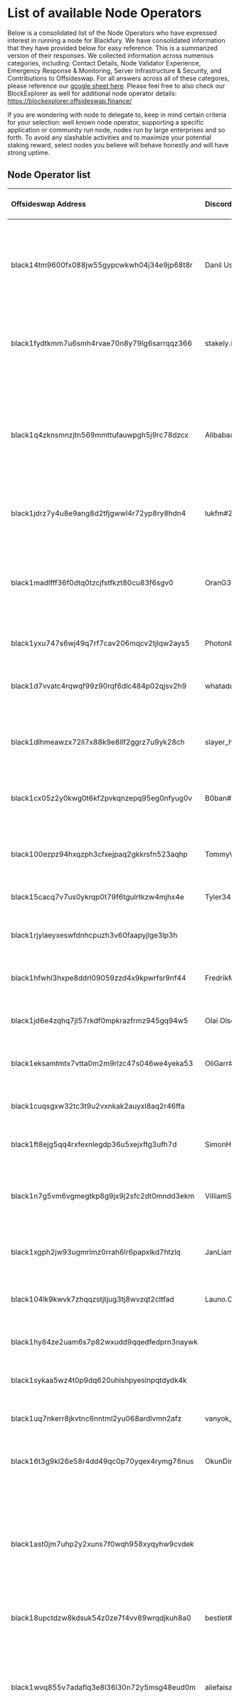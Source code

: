 # List of available Node Operators

Below is a consolidated list of the Node Operators who have expressed interest in running a node for Blackfury. We have consolidated information that they have provided below for easy reference. This is a summarized version of their responses. We collected information across numerous categories, including: Contact Details, Node Validator Experience, Emergency Response & Monitoring, Server Infrastructure & Security, and Contributions to Offsideswap. For all answers across all of these categores, please reference our [google sheet here](https://docs.google.com/spreadsheets/d/1pq_0Ca7IBfUkIiIU8lpzYQ-uUGLbT8NK3SdRoma1KOc/edit?usp=sharing). Please feel free to also check our BlockExplorer as well for additional node operator details: https://blockexplorer.offsideswap.finance/
  
If you are wondering with node to delegate to, keep in mind certain criteria for your selection: well known node operator, supporting a specific application or community run node, nodes run by large enterprises and so forth. To avoid any slashable activities and to maximize your potential staking reward, select nodes you believe will behave honestly and will have strong uptime.
  

## Node Operator list
| Offsideswap Address | Discord | Other blockchains I run Nodes for | How long do I plan on running a node? |
|:-----------------|:--------|:----------------------------------|:--------------------------------------|
black14tm9600fx088jw55gypcwkwh04j34e9jp68t8r | Danil Ushakov#5735 | Solana, Stafi, Darwinia, Oasis (Tendermint), Akash (Tendermint), Certik (Tendermint), Avalanche, Pocket (Tendermint) | at least 5 years | 
black1fydtkmm7u6smh4rvae70n8y79lg6sarrqqz366 | stakely.io#9147 | Mainet: Certik, Stafi, marlin, fantom. Testnet: crypto.com, nym, bluzelle and others |  Years | 
black1q4zknsmnzjtn569mmttufauwpgh5j9rc78dzcx | Alibaba#0280 | Oasis Mainnet, Solana Mainnet, the Graph Mainnet, Certik Mainnet, Dock testnet, Crypto.com testnet, Kira testnet, Casper testnet, Robonomics testnet, Bitsong testnet | As long as required | 
black1jdrz7y4u8e9ang8d2tfjgwwl4r72yp8ry8hdn4 | lukfm#2154 | plasm, hopr, akash, agoric, concordium, edgeware | depends on payback. years is good | 
black1madlfff36f0dtq0tzcjfstfkzt80cu83f6sgv0 | OranG3#1415 | Mainnet: Certik, Bluzelle, Akash, Avalanche, Nucypher. Testnet: Desmos, Mina Protocol, Near, xx network, Bitsong, Concordium. | I am here for a long time, as long as there is a project, and I think your project will always exist, judging by the professionalizm, I will be in your team | 
black1yxu747s6wj49q7rf7cav206mqcv2tjlqw2ays5 | Photon#4219 | NEAR, CertiK, Matic | As long as it will be possible |
black1d7vvatc4rqwqf99z90rqf6dlc484p02qjsv2h9 | whataday2day#1271 | Solana, Mina Protocol, Akash Network, Plasm, Crust Spacemesh, NYM, Robonomics | Validator is a business. Any business makes sense as long as it is cost-effective | 
black1dlhmeawzx72ll7x88k9e8llf2ggrz7u9yk28ch | slayer_hellraiser#5093 | Plasm, Certik, Solana, Oasis, Keep, Subsocial, Regen | 12+  months | 
black1cx05z2y0kwg0t6kf2pvkqnzepq95eg0nfyug0v | B0ban#4075 | Graph, Kusama, Stafi, Darwinia, IPCI, Robonomics, Offsideswap, Clover, Plasm, Cryptocom | All the time while the project is running | 
black100ezpz94hxqzph3cfxejpaq2gkkrsfn523aqhp | TommyWesley#5661 | Casperlabs, Certik, Skale, Mobilecoin, Coda(Mina), Nucypher | 
black15cacq7v7us0ykrqp0t79f6tgulrtkzw4mjhx4e | Tyler34214#4119 | AVA, Matic, Near, Bluzelle, Plasm, Dusty, Spacemesh | about 6-24 months | 
black1rjylaeyxeswfdnhcpuzh3v60faapyjlge3lp3h |  | Kusama, Regen, Certik, PolyMath, Agoric, Dusty | 9+ mo | 
black1hfwhl3hxpe8ddrl09059zzd4x9kpwrfsr9nf44 | FredrikMalmqvist#9370 | Scale, Solana, Pocket Network, NuCypher, KEEP Network | 
black1jd6e4zqhq7jl57rkdf0mpkrazfrmz945gq94w5 | Olai Olsen#0267 | Dusty, Solana, Plasm, Oasis, witnet, Acala, CasperLabs | 
black1eksamtmtx7vtta0m2m9rlzc47s046we4yeka53 | OliGarr#8360 | Centrifuge, Certik, KAVA, Stafi, Mobilecoin, meter, Near | 
black1cuqsgxw32tc3t9u2vxnkak2auyxl8aq2r46ffa |  | Stafi, Kusama, Casperlabs, Certik, Pocket, Akash | 
black1ft8ejg5qq4rxfexnlegdp36u5xejxftg3ufh7d | SimonHugo#7540 | Matic, Nest, Oasis, Plasm, Solana, Mina, Skale, Casper | 
black1n7g5vm6vgmegtkp8g9jx9j2sfc2dt0mndd3ekm | VilliamSivertsen#1052 | Openlibra, Pocket, Nucypher, Matic, Regen, Potecoin, Mobilecoin, Akash | 
black1xgph2jw93ugmrlmz0rrah6lr6papxlkd7htzlq | JanLiamNilsson#7070 | Dock, Pocket, Spacemesh, Plasm, Dusty, Certik, Casperlabs | >12 months | 
black104lk9kwvk7zhqqzstjtjug3tj8wvzqt2cltfad | Launo.Osku.Arttu#5333 | NYMTech, Sentinel, Skale, Dusty, Plasm, Certik, KAVA, MINA | 
black1hy84ze2uam6s7p82wxudd9qqedfedprn3naywk |  | Solana, NU, Mina, Certik, BlockStack, Near | 
black1sykaa5wz4t0p9dq620uhlshpyeslnpqtdydk4k |  | Certik, KAVA, AKash, Spacemesh, Marlin | 
black1uq7nkerr8jkvtnc6nntml2yu068ardlvmn2afz | vanyok_kangaroo#0512 | Hopr testnet | minimum three months, maximum a couple of years | 
black16t3g9kl26e58r4dd49qc0p70yqex4rymg76nus | OkunDima#7060 | Darwinia, Plasm, Certik, akash, casperlabs, Skale, XX | 
black1ast0jm7uhp2y2xuns7f0wqh958xyqyhw9cvdek |  | CELO, KAVA, COSMOS, IRIS, MATIC, Polkadot, Kusama, NEAR, The Graph, SECRET-Network, Centrifuge, STAFI, PLASM Network, CERTIK, SOLANA | As long as the project exists | 
black18upctdzw8kdsuk54z0ze7f4vv89wrqdjkuh8a0 | bestlet#9508 | Bluzelle, Akash Network, Certik, Mina | forever | 
black1wvq855v7adaflq3e8l36l30n72y5msg48eud0m | aliefaisala#3118 | Genesis and Technical Ambassador of Mina Protocol, tAgoric, Nymtech, HOPR, Stafi, Dock, Meter DeFi, Near Protocol, Marlin Protocol, Pirl | I will keep maintain and help the Offsideswap network node as long as Team give me reward to play as validator role | 
black1un6rzuv5gpeul673jrgxvl4fr58wrw3jskmajc | DmitrievSerg#4760 | Near, meter, Certik, Skale, XX Network, Celo, AVA etc. | 
black1fmsl5zcfhrlwlul4gvyht62vkdmu3eklqjqa0r |  | concordium, dock, near, marlin, akash, agoric, nucypher, matic, pocket | 
black17kvern0jcm73uzaxy86e0rzpmyn66cnwhwgyxu | gladvlad#5053 | BlockStack, Kusama, Certik, Keep, Vega, Skale, Crypto.com, XX | 
black1squnxw2ts0uyn8rqx66mwjw8pzyq90452fqvlg | RamazKar#8592 | Certik, Centrifuge, Acala, Kusama, Matic, Pocket, Elrond, Celo | 
black1wvrpeykzrvzpmzr32lhcd2606wmwrhw950q8kl | kantartu#4838 | NYM, Near, Certik, Stafi, Akash, Concordium, KAVA | 
black15kt23267r6hteqpeds84qdjs3dgzzq2dplflvj | UteGulshat#6116 | AKash, KEep, Nucypher, Certik, Centrifuge, Mina | 
black1aqetrprwmjljqq0kxumgsl7u52emkgc8gd7cpv | John88#2911 | Elixxir, Certik, Bitsong, AVA, Bluzzele, Cocordium, Mina | 2 years minimum | 
black18hlpn5kvpcn5wml5cx3s4uquyqm7ter49q8gug |  | Stafi, Certik, Darwinia, Near, Meter, Bluzelle, Akash, POcket, Agoric, Desmos | 
black1n69c52shtqqlfxk6utltyegahtpeu3hha9r8tj | Bagi#7045 | mina | 
black17rug7q4hwnn9840zqm4al2wmhlfl4ymhvl6s76 | OlgaSidir#1109 | Kava, Oasis, Stafi, Dusty, Plasm, Darwinia, some others | 
black1eksamtmtx7vtta0m2m9rlzc47s046we4yeka53 |  | Pocket, Centrifuge, Bluzelle, Vega, Nest Protocol, Certik | 
black1ll3uula8mcgk57p4fwkx99vztytr5kfntsf4uc | AntonMatsul#8820 | Certik, Pocket, Keep, Nucypher, Skale, Matic | 
black16kevvjla75ncfcrehyus9hlh7ufm5mpa0l2lmf |  | 3DC, Certik, Matic, XX, Skale, witnet, NYM | 
black1t2vr9n7mc6n43zh42wpv2v633tzplpyjv0ymqw | MazulSveta#4282 | meter, near, matic, kava, nucypher, certik, witnet | 
black1f6aradyumq7p6gdzynuxlu2xyskft8mr99vnd9 | haroondilshad#6890 | ZRX | I have long-term plans | 
black1d5rn577vuue3mq33dakwupkhuvp4wqrl0agqve | evoitenko#9994 | Acala, darwinia, certik, witnet, celo, matic | 
black1qyyp6svg083ss7pl0kr4rkzzptxf5zm67vrysn | Wetez#9950 | Cosmos, Kava, Akash, IRISnet, Tezos, Polkadot, Kim | 
black1hmt5reavj4dwn89r4tx8uha34gcjy6lehyfpyu | silas#1155 | iris, mina, thegraph, matic, oasis, nucypher | all the time and same on the mainnet | 
black14cn9sneeyu3q42486qlynwev5svwr9akl2aa3c | UdenLee#4949 | Ethereum, Polkadot, FusionNetwork, IOST | From the blackfury start and to the world end |
black16266grdv67vc8qsrn32sq2clvl7fpt7a0nna2h | NadyaVas#5798 | Regen network, Keep Network, Certik, Pocket, Nest, Skale | 
black1hy9cgqnnssgq060hzl8zd7v8wavhx3halfh42r | Anna1242#2262 | Nucypher, Mina, Certik, Keep network, xx network | I'm interested in the project, so as long as it takes | 
black12yx7gk3dku33872zazy2e890ew03fnv5yyttzn | haroondilshad#6890 | LISK | Long term | 
black1hu8tpf6fmhh4kyj0stqpheh39043wclap7askt | dolphintwo#5196 | provide pos pool | always | 
black1uu9m35eev3sg5rs9ry3d6244q7qxw6f3yhgn33 | Audi#4222 | AVA, Cocnordium, Bluzzele, Near, XXnetwork, Idena, Casperlabs | long term | 
black19luwftvvl3fdu0m8ehpfyzcxe3ge0w627lje2u | StakeTab#5707 | Solana, Mina, Crust, Avalanche, HOPR | As much as you need | 
black1dqjc7mr8cpug4w0l36k20lrxd4pv68avv76r27 | Wanderer#1042 | Oasis, Solana, Crust, Robonomics, the Graph, Nucypher (now stopped), Regen (testnet), Bitsong, Desmos, Sentinel, Certik (testnet closed) | long term as needed | 
black1lqhyug025nlsutrccckmnlm33r349cuqlu2fze | haroondilshad#6890 | Lisk | Long term | 
black1ll8rk9nc2htvn9tgrk4jpayd6gjc8l2uguhdwn | Alexandr0#3398 | oasis, certik, akash, solana | at least 1year | 
black18amckc3fhslgl4kly62h3rw5y0q59ew59dw7pe | Max999#8995 | Solana, Avalanche | 3-5 years | 
black1nhz30nvsvu3elruxwtueusmdzfxxvjc46amn32 | Zorian#0336 | MAINNETS:  Solana, Pocket, Stafi, Darwinia. Paticipated in testnets: Oasis, Nucypher, KEEP, Casper Labs, Bluzelle, Matic, Celer, Elrond, Stafi, CODA/MINA, Orai | At least 1+ year | 
black159p7d04xeuxz4l4letvnsfq6ax79fv0p7k9lgt | galector#7182 | AVAX, SOLANA, STAFI | 3-5years | 
black1hj828qezp2scwqgwve8rxqgrnyhp0js6qfx2mu | MuMuOp#1045 | Oasis, Akash | one year + | 
black1kyx9g0nrtkt378mltstvatw3eddckye489u | dotslash | | 
black10ps0r8zym8f9pw4euvs9qgqxjrwyzpyugcvvgc | akshayalenchery#5574 | Casper | As long as the chain is alive | 
black1vqysw7rv9lf6ryk8xx3t2t2r9pmc5nhmryvhdl | Perfect Stake#5940 | Celo, Kusama, Band, Solana, Crypto.com, Certik, Plasm, Centrifuge | as long as required | 
black14xuftjs6k3hecsw3g63nelkwr3jff300wq6z6z | beny1234#4111 | oasis, nucypher, irisnet | forever | 
black1chky4sqt0nqegd2cz8c2gtchtnw9ctu2f546fl | Breather#0955 | Solana, Robonomics, Bitsong, Oasis | as long as I receive the delegations from Offsideswap foundation | 
black1fdppshyftmfxsqy9ln66qkxc8q6faktd26nhrr | Eddie Nuta | Valid Blocks#0997 | Elrond, Solana, previoulsy did Cosmos, Kava) | No target set. We're in this for the long run. |
black1n3mhyp9fvcmuu8l0q8qvjy07x0rql8q46qzf9w | jjangg96#7937 | Solana, Mina, Cosmos, Terra, Osmosis, Akash, Oasis Protocol, Band Protocol, Regen | Long term |

